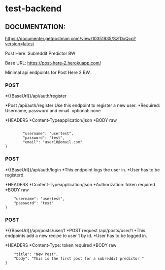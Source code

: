 # test-backend
## DOCUMENTATION: 
https://documenter.getpostman.com/view/10351835/SzfDxQcp?version=latest

Post Here: Subreddit Predictor BW

Base URL: https://post-here-2.herokuapp.com/

Minimal api endpoints for Post Here 2 BW.


### POST 
*{{BaseUrl}}/api/auth/register

*Post /api/auth/register Use this endpoint to register a new user.
*Required: Username, password and email. optional: none

*HEADERS
*Content-Typeapplication/json
*BODY raw
```{
 
        "username": "usertest",
        "password": "test",
        "email": "user10@email.com"
}
```
### POST 
*{{BaseUrl}}/api/auth/login
*This endpoint logs the user in.
*User has to be registerd.

*HEADERS
*Content-Typeapplication/json
*Authorization: token required
*BODY raw

```{
	"username": "usertest",
	"password": "test"
}
```
### POST 
*{{BaseUrl}}/api/posts/user/1
*POST request /api/posts/user/1 
*This endpoints add a new recipe to user 1 by id. 
*User has to be logged in.

*HEADERS
*Content-Type: token required
*BODY raw

```{
	"title": "New Post",
	"body": "This is the first post for a subreddit predictor "
}
```



